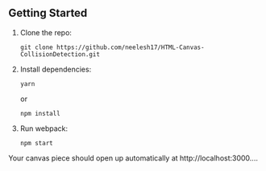 ## Getting Started

1.  Clone the repo:

        git clone https://github.com/neelesh17/HTML-Canvas-CollisionDetection.git

2.  Install dependencies:

        yarn

    or

        npm install

3.  Run webpack:

        npm start

Your canvas piece should open up automatically at http://localhost:3000....